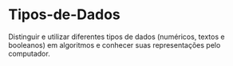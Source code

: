 # Tipos-de-Dados
Distinguir e utilizar diferentes tipos de dados (numéricos, textos e booleanos) em algoritmos e conhecer suas representações pelo computador.

